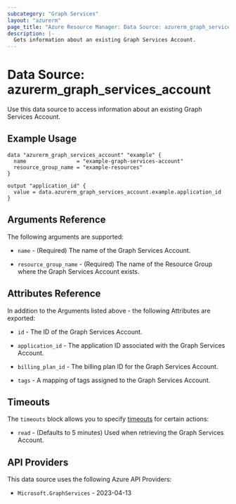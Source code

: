 ```yaml
---
subcategory: "Graph Services"
layout: "azurerm"
page_title: "Azure Resource Manager: Data Source: azurerm_graph_services_account"
description: |-
  Gets information about an existing Graph Services Account.
---
```


# Data Source: azurerm_graph_services_account

Use this data source to access information about an existing Graph Services Account.

## Example Usage

```hcl
data "azurerm_graph_services_account" "example" {
  name                = "example-graph-services-account"
  resource_group_name = "example-resources"
}

output "application_id" {
  value = data.azurerm_graph_services_account.example.application_id
}
```

## Arguments Reference

The following arguments are supported:

* `name` - (Required) The name of the Graph Services Account.

* `resource_group_name` - (Required) The name of the Resource Group where the Graph Services Account exists.

## Attributes Reference

In addition to the Arguments listed above - the following Attributes are exported:

* `id` - The ID of the Graph Services Account.

* `application_id` - The application ID associated with the Graph Services Account.

* `billing_plan_id` - The billing plan ID for the Graph Services Account.

* `tags` - A mapping of tags assigned to the Graph Services Account.

## Timeouts

The `timeouts` block allows you to specify [timeouts](https://developer.hashicorp.com/terraform/language/resources/configure#define-operation-timeouts) for certain actions:

* `read` - (Defaults to 5 minutes) Used when retrieving the Graph Services Account.

## API Providers
<!-- This section is generated, changes will be overwritten -->
This data source uses the following Azure API Providers:

* `Microsoft.GraphServices` - 2023-04-13
